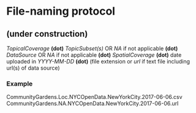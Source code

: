 # File-naming protocol
## (under construction)
*TopicalCoverage* **(dot)** *TopicSubset(s)* OR *NA* if not applicable **(dot)** *DataSource* OR *NA* if not applicable **(dot)** *SpatialCoverage* **(dot)** date uploaded in *YYYY-MM-DD* **(dot)** (file extension or *url* if text file including url(s) of data source)
### Example
CommunityGardens.Loc.NYCOpenData.NewYorkCity.2017-06-06.csv
CommunityGardens.NA.NYCOpenData.NewYorkCity.2017-06-06.url
